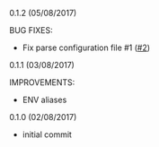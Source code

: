 0.1.2 (05/08/2017)

BUG FIXES:

 * Fix parse configuration file #1 ([#2](https://github.com/eredi93/thor-addons/pull/2))

0.1.1 (03/08/2017)

IMPROVEMENTS:

 * ENV aliases

0.1.0 (02/08/2017)

 * initial commit
